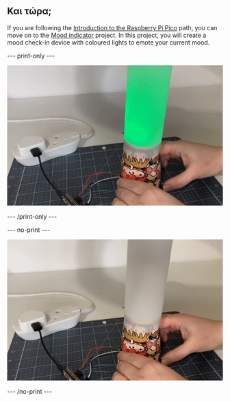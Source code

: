 ## Και τώρα;

If you are following the [Introduction to the Raspberry Pi Pico](https://projects.raspberrypi.org/en/raspberrypi/pico-intro) path, you can move on to the [Mood indicator](https://projects.raspberrypi.org/en/projects/mood-indicator) project. In this project, you will create a mood check-in device with coloured lights to emote your current mood.

--- print-only ---

![A piece of tracing paper is wrapped around a paper cup. A green light shines through the tracing paper.](images/mood-lamp.PNG)

--- /print-only ---

--- no-print ---

![A piece of tracing paper is wrapped around a paper cup. The button on the side of the cup is pressed to change the colour of the lamp.](images/mood-lamp.gif)

--- /no-print ---
